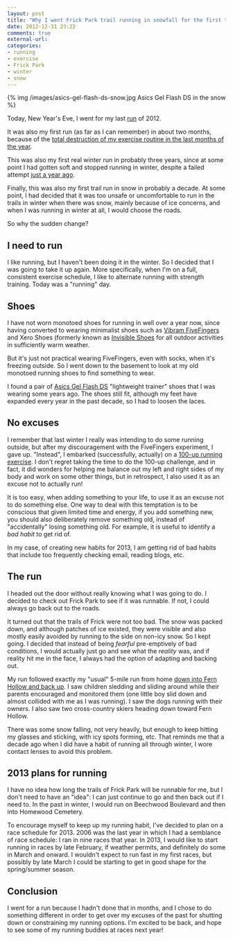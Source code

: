 ```yaml
---
layout: post
title: "Why I went Frick Park trail running in snowfall for the first time in a decade"
date: 2012-12-31 23:22
comments: true
external-url: 
categories: 
- running
- exercise
- Frick Park
- winter
- snow
---
```

{% img /images/asics-gel-flash-ds-snow.jpg Asics Gel Flash DS in the snow %}

Today, New Year's Eve, I went for my last [run](/blog/categories/running/) of 2012.

It was also my first run (as far as I can remember) in about two months, because of the [total destruction of my exercise routine in the last months of the year](/blog/2012/12/28/meditations-on-climbing-the-36-floors-of-the-pitt-cathedral-of-learning/).

This was also my first real winter run in probably three years, since at some point I had gotten soft and stopped running in winter, despite a failed attempt [just a year ago](/blog/2012/01/02/new-experiment-for-a-new-year-winter-running-in-vibram-fivefingers-shoes/).

Finally, this was also my first trail run in snow in probably a decade. At some point, I had decided that it was too unsafe or uncomfortable to run in the trails in winter when there was snow, mainly because of ice concerns, and when I was running in winter at all, I would choose the roads.

So why the sudden change?

<!--more-->

## I need to run

I like running, but I haven't been doing it in the winter. So I decided that I was going to take it up again. More specifically, when I'm on a full, consistent exercise schedule, I like to alternate running with strength training. Today was a "running" day.

## Shoes

I have not worn monotoed shoes for running in well over a year now, since having converted to wearing minimalist shoes such as [Vibram FiveFingers](/blog/categories/fivefingers/) and Xero Shoes (formerly known as [Invisible Shoes](/blog/categories/invisible-shoes/) for all outdoor activities in sufficiently warm weather.

But it's just not practical wearing FiveFingers, even with socks, when it's freezing outside. So I went down to the basement to look at my old monotoed running shoes to find something to wear.

I found a pair of [Asics Gel Flash DS](http://www.roadrunnersports.com/rrs/products/ASC754/) "lightweight trainer" shoes that I was wearing some years ago. The shoes still fit, although my feet have expanded every year in the past decade, so I had to loosen the laces.

## No excuses

I remember that last winter I really was intending to do some running outside, but after my discouragement with the FiveFingers experiment, I gave up. "Instead", I embarked (successfully, actually) on a [100-up running exercise](/blog/2012/01/09/starting-the-100-up-exercise-for-running-30-day-challenge/). I don't regret taking the time to do the 100-up challenge, and in fact, it did wonders for helping me balance out my left and right sides of my body and work on some other things, but in retrospect, I also used it as an excuse not to actually run!

It is too easy, when adding something to your life, to use it as an excuse not to do something else. One way to deal with this temptation is to be conscious that given limited time and energy, if you add something new, you should also deliberately remove something old, instead of "accidentally" losing something old. For example, it is useful to identify a *bad habit* to get rid of.

In my case, of creating new habits for 2013, I am getting rid of bad habits that include too frequently checking email, reading blogs, etc.

## The run

I headed out the door without really knowing what I was going to do. I decided to check out Frick Park to see if it was runnable. If not, I could always go back out to the roads.

It turned out that the trails of Frick were not too bad. The snow was packed down, and although patches of ice existed, they were visible and also mostly easily avoided by running to the side on non-icy snow. So I kept going. I decided that instead of being *fearful* pre-emptively of bad conditions, I would actually just go and see what the *reality* was, and if reality hit me in the face, I always had the option of adapting and backing out.

My run followed exactly my "usual" 5-mile run from home [down into Fern Hollow and back up](/blog/2011/10/12/i-love-trail-running-in-frick-park/). I saw children sledding and sliding around while their parents encouraged and monitored them (one little boy slid down and almost collided with me as I was running). I saw the dogs running with their owners. I also saw two cross-country skiers heading down toward Fern Hollow.

There was some snow falling, not very heavily, but enough to keep hitting my glasses and sticking, with icy spots forming, etc. That reminds me that a decade ago when I did have a habit of running all through winter, I wore contact lenses to avoid this problem.

## 2013 plans for running

I have no idea how long the trails of Frick Park will be runnable for me, but I don't need to have an "idea": I can just continue to go and then back out if I need to. In the past in winter, I would run on Beechwood Boulevard and then into Homewood Cemetery.

To encourage myself to keep up my running habit, I've decided to plan on a race schedule for 2013. 2006 was the last year in which I had a semblance of race schedule: I ran in nine races that year. In 2013, I would like to start running in races by late February, if weather permits, and definitely do some in March and onward. I wouldn't expect to run fast in my first races, but possibly by late March I could be starting to get in good shape for the spring/summer season.

## Conclusion

I went for a run because I hadn't done that in months, and I chose to do something different in order to get over my excuses of the past for shutting down or constraining my running options. I'm excited to be back, and hope to see some of my running buddies at races next year!

